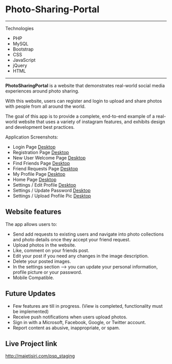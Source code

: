 # Photo-Sharing-Portal

---
Technologies
- PHP
- MySQL
- Bootstrap
- CSS
- JavaScript
- jQuery
- HTML
---

**PhotoSharingPortal** is a website that demonstrates real-world social media experiences around photo sharing.

With this website, users can register and login to upload and share photos with people from all around the world. 

The goal of this app is to provide a complete, end-to-end example of a real-world website that uses a variety of instagram features, and exhibits design and development best practices. 

Application Screenshots:

- Login Page [Desktop](uploads/2.jpg)
- Registration Page [Desktop](uploads/1.jpg)
- New User Welcome Page [Desktop](uploads/1.jpg)
- Find Friends Page [Desktop](uploads/1.jpg)
- Friend Requests Page [Desktop](uploads/1.jpg)
- My Profile Page [Desktop](uploads/1.jpg)
- Home Page  [Desktop](uploads/1.jpg)
- Settings / Edit Profile  [Desktop](uploads/1.jpg)
- Settings / Update Password  [Desktop](uploads/1.jpg)
- Settings / Upload Profile Pic  [Desktop](uploads/1.jpg)

## Website features

The app allows users to:
- Send add requests to existing users and navigate into photo collections and photo details once they accept your friend request.
- Upload photos in the website.
- Like, comment on your friends post.
- Edit your post if you need any changes in the image description.
- Delete your posted images.
- In the settings section --> you can update your personal information, profile picture or your password.
- Mobile Compatible.

## Future Updates
- Few features are till in progress. (View is completed, functionality must be implemented)
- Receive push notifications when users upload photos.
- Sign in with a Microsoft, Facebook, Google, or Twitter account.
- Report content as abusive, inappropriate, or spam.


## Live Project link
http://majetisiri.com/psp_staging
